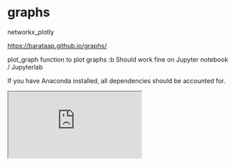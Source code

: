 # graphs
networkx_plotly

https://barataap.github.io/graphs/

plot_graph function to plot graphs :b
Should work fine on Jupyter notebook / Jupyterlab

If you have Anaconda installed, all dependencies should be accounted for.


 <iframe seamless src=http://liacs.leidenuniv.nl/%7epereirabarataap/temp-plot.html > </iframe>

